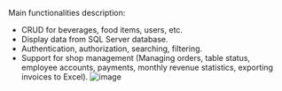 Main functionalities description: 
- CRUD for beverages, food items, users, etc. 
- Display data from SQL Server database.
- Authentication, authorization, searching, filtering.
- Support for shop management (Managing orders, table status, employee
 accounts, payments, monthly revenue statistics, exporting invoices to Excel).
![image](https://github.com/TienAnhNguyen4523/FoodShopManager/assets/165120023/f248b40e-0a08-4501-98d7-711cc2f6b720)

